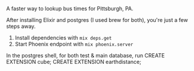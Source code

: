 A faster way to lookup bus times for Pittsburgh, PA.

After installing Elixir and postgres (I used brew for both), you're just a few steps away.

1. Install dependencies with `mix deps.get`
2. Start Phoenix endpoint with `mix phoenix.server`

In the postgres shell, for both test & main database, run
CREATE EXTENSION cube;
CREATE EXTENSION earthdistance;
